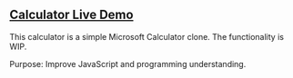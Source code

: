 ## **[Calculator Live Demo](https://engineman11.github.io/Calculator/)**

This calculator is a simple Microsoft Calculator clone. The functionality is WIP.

Purpose: Improve JavaScript and programming understanding.
